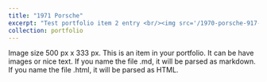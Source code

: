 ```yaml
---
title: "1971 Porsche"
excerpt: "Test portfolio item 2 entry <br/><img src='/1970-porsche-917-1.png'>"
collection: portfolio
---
```


Image size 500 px x 333 px. This is an item in your portfolio. It can be have images or nice text. If you name the file .md, it will be parsed as markdown. If you name the file .html, it will be parsed as HTML. 